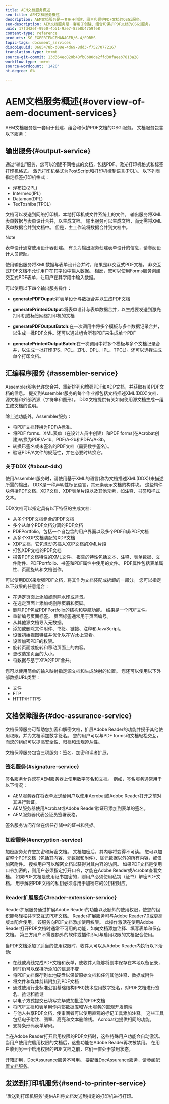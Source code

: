 ```yaml
---
title: AEM文档服务概述
seo-title: AEM文档服务概述
description: AEM文档服务是一套用于创建、组合和保护PDF文档的OSGi服务。
seo-description: AEM文档服务是一套用于创建、组合和保护PDF文档的OSGi服务。
uuid: 17fd42ef-9950-4b51-9ae7-82e8b4759fe8
content-type: reference
products: SG_EXPERIENCEMANAGER/6.4/FORMS
topic-tags: document_services
discoiquuid: 0685478b-d08e-4d69-8dd3-f75270772167
translation-type: tm+mt
source-git-commit: 13d364ec820b48fb8b80da2ffd30faeeb7813a28
workflow-type: tm+mt
source-wordcount: '1420'
ht-degree: 0%

---
```



# AEM文档服务概述{#overview-of-aem-document-services}

AEM文档服务是一套用于创建、组合和保护PDF文档的OSGi服务。 文档服务包含以下服务：

## 输出服务{#output-service}

通过“输出”服务，您可以创建不同格式的文档，包括PDF、激光打印机格式和标签打印机格式。 激光打印机格式为PostScript和打印机控制语言(PCL)。 以下列表指定标签打印机格式：

* 泽布拉(ZPL)
* Intermec(IPL)
* Datamax(DPL)
* TecToshiba(TPCL)

文档可以发送到网络打印机、本地打印机或文件系统上的文件。 输出服务将XML表单数据与表单设计合并，以生成文档。 输出服务可以生成文档，而无需将XML表单数据合并到文档中。 但是，主工作流将数据合并到文档中。

>[!NOTE]
>
>表单设计通常使用设计器创建。 有关为输出服务创建表单设计的信息，请参阅设计人员帮助。

使用输出服务将XML数据与表单设计合并时，结果是非交互式PDF文档。 非交互式PDF文档不允许用户在其字段中输入数据。 相反，您可以使用Forms服务创建交互式PDF表单，让用户在其字段中输入数据。

可以使用以下四个输出服务操作：

* **generatePDFOuput**:将表单设计与数据合并以生成PDF文档
* **generatePrintedOutput**:将表单设计与表单数据合并，以生成要发送到激光打印机或标签网络打印机的文档

* **generatePDFOutputBatch**:在一次调用中将多个模板与多个数据记录合并，以生成一批PDF文件。还可以通过组合所有PDF来生成单个PDF
* **generatePrintedOutputBatch**:在一次调用中将多个模板与多个文档记录合并，以生成一批打印(PS、PCL、ZPL、DPL、IPL、TPCL)。还可以选择生成单个打印文档。

## 汇编程序服务 {#assembler-service}

Assembler服务允许您合并、重新排列和增强PDF和XDP文档，并获取有关PDF文档的信息。 提交到Assembler服务的每个作业都包括文档描述XML(DDX)文档、源文档和外部资源（字符串和图形）。 DDX文档提供有关如何使用源文档生成一组生成文档的说明。

除上述功能外，Assembler服务：

* 将PDF文档转换为PDF/A标准。
* 将PDF forms、XML表单（在设计人员中创建）和PDF forms(在Acrobat创建)转换为PDF/A-1b、PDF/A-2b和PDFA/A-3b。
* 转换已签名或未签名的PDF文档（需要数字签名）。
* 验证PDF/A文件的规范性，并在必要时转换它。

### 关于DDX {#about-ddx}

使用Assembler服务时，请使用基于XML的语言(称为文档描述XML(DDX))来描述所需的输出。 DDX是一种声明性标记语言，其元素表示文档的构件块。 这些构件块包括PDF文档、XDP文档、XDP表单片段以及其他元素，如注释、书签和样式文本。

DDX文档可以指定具有以下特征的生成文档:

* 从多个PDF文档组合的PDF文档
* 多个从单个PDF文档分离的PDF文档
* PDFPortfolio，包括一个自包含的用户界面以及多个PDF和非PDF文档
* 从多个XDP文档装配的XDP文档
* XDP文档，它包含动态插入XDP文档的XML片段
* 打包XDP文档的PDF文档
* 报告PDF文档特性的XML文件。 报告的特性包括文本、注释、表单数据、文件附件、PDFPortfolio、书签和PDF属性中使用的文件。 PDF属性包括表单属性、页面旋转和文档创作。

可以使用DDX来增强PDF文档，将其作为文档装配或拆卸的一部分。 您可以指定以下效果的任意组合：

* 在选定页面上添加或删除水印或背景。
* 在选定页面上添加或删除页眉和页脚。
* 删除PDF包或PDFPortfolio的结构和导航功能。 结果是一个PDF文件。
* 重新编号页面标签。 页面标签通常用于页面编号。
* 从其他源文档导入元数据。
* 添加或删除文件附件、书签、链接、注释和JavaScript。
* 设置初始视图特征并优化以在Web上查看。
* 设置加密PDF的权限。
* 旋转页面或旋转和移动页面上的内容。
* 更改选定页面的大小。
* 将数据与基于XFA的PDF合并。

您可以使用简单的输入映射指定源文档和生成映射的位置。 您还可以使用以下外部数据URL类型：

* 文件
* FTP
* HTTP/HTTPS

## 文档保障服务{#doc-assurance-service}

文档保障服务可帮助您加密和解密文档，扩展Adobe Reader的功能并授予其他使用权限，并为文档添加数字签名。 您的用户可以与PDF forms和文档轻松交互，而您的组织可以提高安全性、归档和法规遵从性。

文档保障服务包含三项服务：签名、加密和读者扩展。

### 签名服务{#signature-service}

签名服务允许您在AEM服务器上使用数字签名和文档。 例如，签名服务通常用于以下情况：

* AEM服务器在将表单发送给用户以使用Acrobat或Adobe Reader打开之前对其进行验证。
* AEM服务器使用Acrobat或Adobe Reader验证已添加到表单的签名。
* AEM服务器代表公证员签署表格。

签名服务访问存储在信任存储中的证书和凭据。

### 加密服务{#encryption-service}

加密服务允许您加密和解密文档。 文档加密后，其内容将变得不可读。 您可以加密整个PDF文档（包括其内容、元数据和附件）、除元数据以外的所有内容，或仅加密附件。 授权用户可以解密文档以获得对其内容的访问。 如果PDF文档是使用口令加密的，则用户必须指定打开口令，才能在Adobe Reader或Acrobat查看文档。 如果PDF文档是使用证书加密的，则用户必须使用私钥（证书）解密PDF文档。 用于解密PDF文档的私钥必须与用于加密它的公钥相对应。

### Reader扩展服务{#reader-extension-service}

Reader扩展服务通过扩展Adobe Reader的功能以及额外的使用权限，使您的组织能够轻松共享交互式PDF文档。 Reader扩展服务可与Adobe Reader7.0或更高版本配合使用。 该服务向PDF文档添加使用权限。 此操作激活在使用Adobe Reader打开PDF文档时通常不可用的功能，如向文档添加注释、填写表单和保存文档。 第三方用户不需要额外的软件或插件即可与启用权限的文档配合使用。

当PDF文档添加了适当的使用权限时，收件人可以从Adobe Reader内执行以下活动:

* 在线或离线完成PDF文档和表单，使收件人能够将副本保存在本地以备记录，同时仍可以保持所添加的信息不变
* 将PDF文档保存到本地硬盘以保留原始文档和任何其他注释、数据或附件
* 将文件和媒体剪辑附加到PDF文档
* 通过使用行业标准公钥基础结构(PKI)技术应用数字签名，对PDF文档进行签名、验证和验证
* 以电子方式提交已填写完毕或加批注的PDF文档
* 将PDF文档和表单用作内部数据库和Web服务的直观开发前端
* 与他人共享PDF文档，使审阅者可以使用直观的标记工具添加注释。 这些工具包括电子附注、图章、高亮和文本删除线。 Acrobat也提供相同的功能。
* 支持条形码表单解码。

当在Adobe Reader打开启用权限的PDF文档时，这些特殊用户功能会自动激活。 当用户使用完启用权限的文档后，这些功能在Adobe Reader再次被禁用。 在用户收到另一个启用权限的PDF文档之前，它们一直处于禁用状态。

开箱即用，DocAssurance服务不可用。 要配置DocAssurance服务，请参阅[配置文档服务](/help/forms/using/install-configure-document-services.md)。

## 发送到打印机服务{#send-to-printer-service}

“发送到打印机服务”提供API将文档发送到指定的打印机进行打印。
